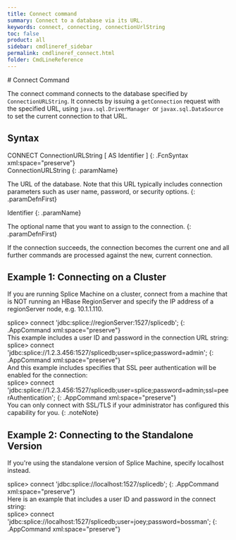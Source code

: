 ```yaml
---
title: Connect command
summary: Connect to a database via its URL.
keywords: connect, connecting, connectionUrlString
toc: false
product: all
sidebar: cmdlineref_sidebar
permalink: cmdlineref_connect.html
folder: CmdLineReference
---
```

<section>
<div class="TopicContent" data-swiftype-index="true" markdown="1">
# Connect Command

The <span class="AppCommand">connect</span> command connects to the
database specified by `ConnectionURLString`. It connects by issuing a
`getConnection` request with the specified URL, using
`java.sql.DriverManager `or `javax.sql.DataSource `to set the current
connection to that URL.

## Syntax

<div class="fcnWrapperWide" markdown="1">
    CONNECT ConnectionURLString  [ AS Identifier ]
{: .FcnSyntax xml:space="preserve"}

</div>
<div class="paramList" markdown="1">
ConnectionURLString
{: .paramName}

The URL of the database. Note that this URL typically includes
connection parameters such as user name, password, or security options.
{: .paramDefnFirst}

Identifier
{: .paramName}

The optional name that you want to assign to the connection.
{: .paramDefnFirst}

</div>
If the connection succeeds, the connection becomes the current one and
all further commands are processed against the new, current connection.

## Example 1: Connecting on a Cluster

If you are running Splice Machine on a cluster, connect from a machine
that is NOT running an HBase RegionServer and specify the IP address of
a <span class="HighlightedCode">regionServer</span> node, e.g. <span
class="AppCommand">10.1.1.110</span>.

<div class="preWrapperWide" markdown="1">
    splice> connect 'jdbc:splice://regionServer:1527/splicedb';
{: .AppCommand xml:space="preserve"}

</div>
This example includes a user ID and password in the connection URL
string:

<div class="preWrapperWide" markdown="1">
    splice> connect 'jdbc:splice://1.2.3.456:1527/splicedb;user=splice;password=admin';
{: .AppCommand xml:space="preserve"}

</div>
And this example includes specifies that SSL peer authentication will be
enabled for the connection:

<div class="preWrapperWide" markdown="1">
    splice> connect 'jdbc:splice://1.2.3.456:1527/splicedb;user=splice;password=admin;ssl=peerAuthentication';
{: .AppCommand xml:space="preserve"}

</div>
You can only connect with SSL/TLS if your administrator has configured
this capability for you.
{: .noteNote}

## Example 2: Connecting to the Standalone Version

If you're using the standalone version of Splice Machine, specify <span
class="HighlightedCode">localhost</span> instead.

<div class="preWrapperWide" markdown="1">
    splice> connect 'jdbc:splice://localhost:1527/splicedb';
{: .AppCommand xml:space="preserve"}

</div>
Here is an example that includes a user ID and password in the connect
string:

<div class="preWrapperWide" markdown="1">
    splice> connect 'jdbc:splice://localhost:1527/splicedb;user=joey;password=bossman';
{: .AppCommand xml:space="preserve"}

</div>
</div>
</section>
